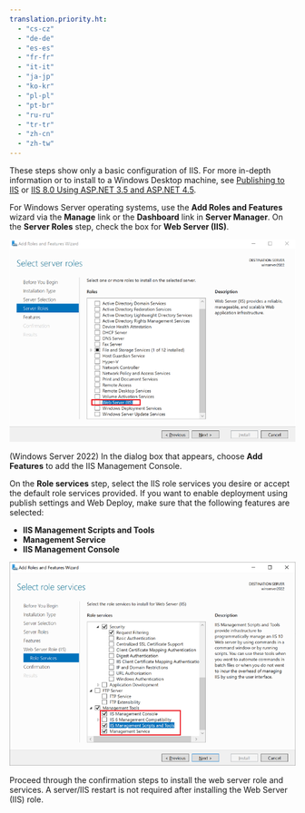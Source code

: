 ```yaml
---
translation.priority.ht: 
  - "cs-cz"
  - "de-de"
  - "es-es"
  - "fr-fr"
  - "it-it"
  - "ja-jp"
  - "ko-kr"
  - "pl-pl"
  - "pt-br"
  - "ru-ru"
  - "tr-tr"
  - "zh-cn"
  - "zh-tw"
---
```

These steps show only a basic configuration of IIS. For more in-depth information or to install to a Windows Desktop machine, see [Publishing to IIS](/aspnet/core/publishing/iis?tabs=aspnetcore2x#iis-configuration) or [IIS 8.0 Using ASP.NET 3.5 and ASP.NET 4.5](/iis/get-started/whats-new-in-iis-8/iis-80-using-aspnet-35-and-aspnet-45).

For Windows Server operating systems, use the **Add Roles and Features** wizard via the **Manage** link or the **Dashboard** link in **Server Manager**. On the **Server Roles** step, check the box for **Web Server (IIS)**.

![Screenshot showing the Web Server IIS role selected in the Select server roles step.](../media/remote-debug-server-roles-ws2022.png)

(Windows Server 2022) In the dialog box that appears, choose **Add Features** to add the IIS Management Console.

On the **Role services** step, select the IIS role services you desire or accept the default role services provided. If you want to enable deployment using publish settings and Web Deploy, make sure that the following features are selected:

- **IIS Management Scripts and Tools**
- **Management Service**
- **IIS Management Console**

![Screenshot showing IIS Management scripts and tools selected.](../media/remote-debug-server-config-add-scripts-and-tools.png)

Proceed through the confirmation steps to install the web server role and services. A server/IIS restart is not required after installing the Web Server (IIS) role.